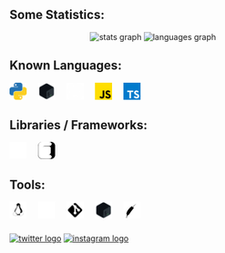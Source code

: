 ###
<h2>Some Statistics: </h2>
<div align="center">
  <img src="https://github-readme-stats.vercel.app/api?username=syltr1x&hide_title=false&hide_rank=false&show_icons=true&include_all_commits=true&count_private=true&disable_animations=false&theme=dracula&locale=en&hide_border=false" height="150" alt="stats graph"  />
  <img src="https://github-readme-stats.vercel.app/api/top-langs?username=syltr1x&locale=en&hide_title=false&layout=compact&card_width=320&langs_count=6&theme=dracula&hide_border=false" height="150" alt="languages graph"  />
</div>

###
<h2>Known Languages: </h2>
<div align="left">
  <img src="./python.svg" height="30" alt="python logo"  />
  <img width="12" />
  <img src="./bash.svg" height="30" alt="bash logo"  />
  <img width="12" />
  <img src="./rust.svg" height="30" alt="rust logo" />
  <img width="12" />
  <img src="./javascript.svg" height="30" alt="javascript logo" title="JavaScript" />
  <img width="12" />
  <img src="./typescript.svg" height="30" alt="typescript logo" title="TypeScript" />
  <img width="12" />
</div>

###
<h2>Libraries / Frameworks: </h2>
<div align="left">
  <img src="./tauri.svg" height="30" alt="tauri logo" title="Tauri" />
  <img width="12" />
  <img src="./ctk.svg" height="30" alt="tauri logo" title="CustomTKinter" />
  <img width="12" />
</div>

###
<h2>Tools: </h2>
<div align="left">
  <img src="./linux.svg" height="30" alt="linux logo" title="Linux" />
  <img width="12" />
  <img src="./nvim.svg" height="30" alt="nvim logo" title="NeoVim" />
  <img width="12" />
  <img src="./git.svg" height="30" alt="git logo" title="Git" />
  <img width="12" />
  <img src="./bash.svg" height="30" alt="bash logo" title="Bash" />
  <img width="12" />
  <img src="./apache.svg" height="30" alt="apache logo" title="Apache" />
  <img width="12" />
</div>

###
<div align="left">
  <a href="https://www.twitter.com/syltr1x"><img src="https://img.shields.io/static/v1?message=Twitter&logo=X&label=&color=151515&logoColor=white&labelColor=&style=for-the-badge" height="35" alt="twitter logo"/></a>
  <a href="https://www.instagram.com/syltr1x"><img src="https://img.shields.io/static/v1?message=Instagram&logo=instagram&label=&color=e4405f&logoColor=white&labelColor=&style=for-the-badge" height="35" alt="instagram logo"/></a>
  <!-- <a href="https://www.buymeacoffee.com/syltr1x"><img src="https://img.shields.io/static/v1?message=Buy Me A Coffee&logo=buymeacoffee&label=&color=FFDD00&logoColor=black&labelColor=&style=for-the-badge" height="35" alt="buymeacoffee logo"/></a> -->
</div>
